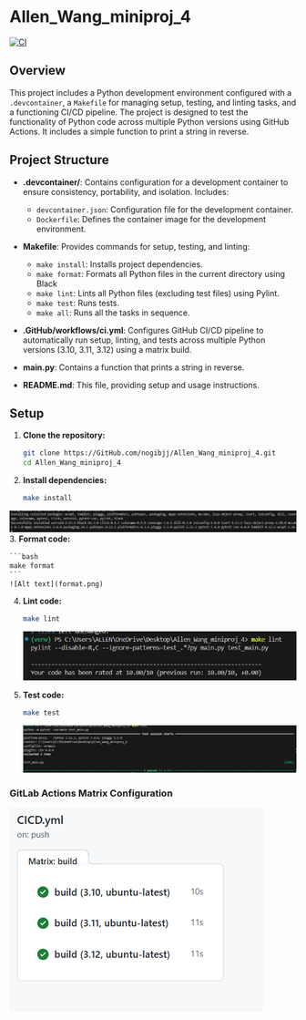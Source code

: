 # Allen_Wang_miniproj_4

[![CI](https://GitHub.com/nogibjj/Allen_Wang_miniproj_4/actions/workflows/CICD.yml/badge.svg)](https://GitHub.com/nogibjj/Allen_Wang_miniproj_4/actions/workflows/CICD.yml)

## Overview

This project includes a Python development environment configured with a `.devcontainer`, a `Makefile` for managing setup, testing, and linting tasks, and a functioning CI/CD pipeline. The project is designed to test the functionality of Python code across multiple Python versions using GitHub Actions. It includes a simple function to print a string in reverse.

## Project Structure

- **.devcontainer/**: Contains configuration for a development container to ensure consistency, portability, and isolation. Includes:
  - `devcontainer.json`: Configuration file for the development container.
  - `Dockerfile`: Defines the container image for the development environment.

- **Makefile**: Provides commands for setup, testing, and linting:
  - `make install`: Installs project dependencies.
  - `make format`: Formats all Python files in the current directory using Black
  - `make lint`: Lints all Python files (excluding test files) using Pylint.
  - `make test`: Runs tests.
  - `make all`: Runs all the tasks in sequence.

- **.GitHub/workflows/ci.yml**: Configures GitHub CI/CD pipeline to automatically run setup, linting, and tests across multiple Python versions (3.10, 3.11, 3.12) using a matrix build.

- **main.py**: Contains a function that prints a string in reverse.

- **README.md**: This file, providing setup and usage instructions.

## Setup

1. **Clone the repository:**

    ```bash
    git clone https://GitHub.com/nogibjj/Allen_Wang_miniproj_4.git
    cd Allen_Wang_miniproj_4
    ```

2. **Install dependencies:**

    ```bash
    make install
    ```
  ![Alt text](install.png)
3. **Format code:**

    ```bash
    make format
    ```
    ![Alt text](format.png)
4. **Lint code:**

    ```bash
    make lint
    ```
   ![Alt text](lint.png)
5. **Test code:**

    ```bash
    make test
    ```
   ![Alt text](test.png)

### GitLab Actions Matrix Configuration
   ![Alt text](python.png)
